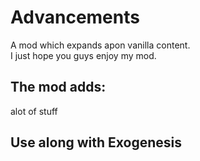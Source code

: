 # Advancements

A mod which expands apon vanilla content.
<br>I just hope you guys enjoy my mod.

## The mod adds: 
alot of stuff

## Use along with Exogenesis